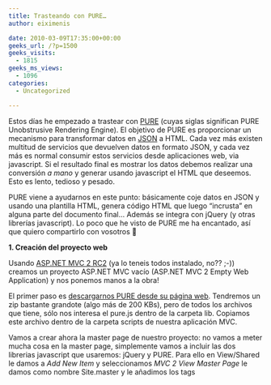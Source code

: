 ```yaml
---
title: Trasteando con PURE…
author: eiximenis

date: 2010-03-09T17:35:00+00:00
geeks_url: /?p=1500
geeks_visits:
  - 1815
geeks_ms_views:
  - 1096
categories:
  - Uncategorized

---
```

Estos días he empezado a trastear con <a target="_blank" href="http://beebole.com/pure/demos/" rel="noopener noreferrer">PURE</a> (cuyas siglas significan PURE Unobstrusive Rendering Engine). El objetivo de PURE es proporcionar un mecanismo para transformar datos en <a target="_blank" href="http://es.wikipedia.org/wiki/JSON" rel="noopener noreferrer">JSON</a> a HTML. Cada vez más existen multitud de servicios que devuelven datos en formato JSON, y cada vez más es normal consumir estos servicios desde aplicaciones web, via javascript. Si el resultado final es mostrar los datos debemos realizar una conversión _a mano_ y generar usando javascript el HTML que deseemos. Esto es lento, tedioso y pesado.

PURE viene a ayudarnos en este punto: básicamente coje datos en JSON y usando una plantilla HTML, genera código HTML que luego &ldquo;incrusta&rdquo; en alguna parte del documento final... Además se integra con jQuery (y otras librerías javascript). Lo poco que he visto de PURE me ha encantado, así que quiero compartirlo con vosotros 🙂

**1. Creación del proyecto web**

Usando <a target="_blank" href="http://www.microsoft.com/downloads/details.aspx?FamilyID=7aba081a-19b9-44c4-a247-3882c8f749e3&displaylang=en" rel="noopener noreferrer">ASP.NET MVC 2 RC2</a> (ya lo teneis todos instalado, no?? ;-)) creamos un proyecto ASP.NET MVC vacío (ASP.NET MVC 2 Empty Web Application) y nos ponemos manos a la obra!

El primer paso es <a target="_blank" href="http://beebole.com/pure/" rel="noopener noreferrer">descargarnos PURE desde su página web</a>. Tendremos un zip bastante grandote (algo más de 200 KBs), pero de todos los archivos que tiene, sólo nos interesa el pure.js dentro de la carpeta lib. Copiamos este archivo dentro de la carpeta scripts de nuestra aplicación MVC.

Vamos a crear ahora la master page de nuestro proyecto: no vamos a meter mucha cosa en la master page, simplemente vamos a incluir las dos librerias javascript que usaremos: jQuery y PURE. Para ello en View/Shared le damos a _Add New Item_ y seleccionamos _MVC 2 View Master Page_ le damos como nombre Site.master y le añadimos los tags <script> necesarios (dentro del head):

<div id="codeSnippetWrapper" style="text-align: left; line-height: 12pt; background-color: #f4f4f4; margin: 20px 0px 10px; width: 97.5%; font-family: 'Courier New', courier, monospace; direction: ltr; max-height: 200px; font-size: 8pt; overflow: auto; cursor: text; border: silver 1px solid; padding: 4px;">
  <pre id="codeSnippet" style="text-align: left; line-height: 12pt; background-color: #f4f4f4; margin: 0em; width: 100%; font-family: 'Courier New', courier, monospace; direction: ltr; color: black; font-size: 8pt; overflow: visible; border-style: none; padding: 0px;">&lt;script src=<span style="color: #006080">"../../Scripts/jquery-1.4.1.js"</span>&gt;&lt;/script&gt;<br />&lt;script src=<span style="color: #006080">"../../Scripts/pure.js"</span>&gt;&lt;/script&gt;</pre>
  
  <p>
    </div> 
    
    <p>
      Ahora vamos a crear un controlador que nos devuelva datos en JSON... Vamos a la carpeta Controllers, le damos a <em>Add Controller </em>y le damos un nombre (en mi caso HomeController). Esto nos creará el archivo HomeController.cs, con la clase <em>HomeController </em>con un método Index.
    </p>
    
    <p>
      Vamos a crear ahora una clase cualquiera con datos que vamos a devolver. En la carpeta Models agregamos la clase TwitterUsers:
    </p>
    
    <div id="codeSnippetWrapper" style="text-align: left; line-height: 12pt; background-color: #f4f4f4; margin: 20px 0px 10px; width: 97.5%; font-family: 'Courier New', courier, monospace; direction: ltr; max-height: 200px; font-size: 8pt; overflow: auto; cursor: text; border: silver 1px solid; padding: 4px;">
      <pre id="codeSnippet" style="text-align: left; line-height: 12pt; background-color: #f4f4f4; margin: 0em; width: 100%; font-family: 'Courier New', courier, monospace; direction: ltr; color: black; font-size: 8pt; overflow: visible; border-style: none; padding: 0px;"><span style="color: #0000ff">public</span> <span style="color: #0000ff">class</span> TwitterUser<br />{<br />    <span style="color: #0000ff">public</span> string Name { get; set; }<br />    <span style="color: #0000ff">public</span> string Twitter { get; set; }<br />}</pre>
      
      <p>
        </div> 
        
        <p>
          Finalmente en el método Index de nuestro HomeController, creamos una Lista de <em>TwitterUser</em>s y la devolvemos:
        </p>
        
        <div id="codeSnippetWrapper" style="text-align: left; line-height: 12pt; background-color: #f4f4f4; margin: 20px 0px 10px; width: 97.5%; font-family: 'Courier New', courier, monospace; direction: ltr; max-height: 200px; font-size: 8pt; overflow: auto; cursor: text; border: silver 1px solid; padding: 4px;">
          <pre id="codeSnippet" style="text-align: left; line-height: 12pt; background-color: #f4f4f4; margin: 0em; width: 100%; font-family: 'Courier New', courier, monospace; direction: ltr; color: black; font-size: 8pt; overflow: visible; border-style: none; padding: 0px;"><span style="color: #0000ff">public</span> ActionResult Index()<br />{<br />    var data = <span style="color: #0000ff">new</span> List&lt;TwitterUser&gt; {<br />        <span style="color: #0000ff">new</span> TwitterUser() { Name=<span style="color: #006080">"Eduard Tom&agrave;s"</span>, Twitter=<span style="color: #006080">"eiximenis"</span>},<br />        <span style="color: #0000ff">new</span> TwitterUser() { Name=<span style="color: #006080">"José Miguel Torres"</span>, Twitter=<span style="color: #006080">"alegrebandolero"</span>},<br />        <span style="color: #0000ff">new</span> TwitterUser() { Name=<span style="color: #006080">"Gisela Torres"</span>, Twitter=<span style="color: #006080">"0GiS0"</span>},<br />        <span style="color: #0000ff">new</span> TwitterUser() { Name=<span style="color: #006080">"David Salgado"</span>, Twitter=<span style="color: #006080">"davidsb"</span>},<br />        <span style="color: #0000ff">new</span> TwitterUser() { Name=<span style="color: #006080">"Toni Recio"</span>, Twitter=<span style="color: #006080">"stormc23"</span>},<br />    };<br />    <span style="color: #0000ff">return</span> Json(data, JsonRequestBehavior.AllowGet);<br />}</pre>
          
          <p>
            </div> 
            
            <p>
              Fíjaos en el uso de Json para devolver los datos en formato JSON y el parámetro JsonRequestBehavior para permitir devolver datos JSON usando GET (<a target="_blank" href="/blogs/jmaguilar/archive/2010/03/03/cambios-en-el-retorno-de-datos-json-con-mvc-2.aspx" rel="noopener noreferrer">ver el post de José M. Aguilar para más información</a>).
            </p>
            
            <p>
              &nbsp;
            </p>
            
            <p>
              &nbsp;
            </p>
            
            <p>
              Si ponemos el proyecto en marcha y dirigimos Firefox a la URL /Home/Index veremos (gracias Firebug!) nuestros datos en JSON:
            </p>
            
            <p>
              <a href="/cfs-file.ashx/__key/CommunityServer.Blogs.Components.WeblogFiles/etomas/image_5F00_0289B019.png"><img height="86" width="244" src="/cfs-file.ashx/__key/CommunityServer.Blogs.Components.WeblogFiles/etomas/image_5F00_thumb_5F00_65FC986B.png" alt="image" border="0" title="image" style="border-bottom: 0px; border-left: 0px; display: inline; border-top: 0px; border-right: 0px" /></a>
            </p>
            
            <p>
              Es fácil mandar datos en JSON usando ASP.NET MVC, eh?? 😉
            </p>
            
            <p>
              <strong>2. Crear una vista para ver los datos</strong>
            </p>
            
            <p>
              Vamos ahora a crear una vista para ver esos datos usando jQuery y PURE. Para ello primero debemos crear una acción en nuestro controlador Home que nos muestre la vista:
            </p>
            
            <div id="codeSnippetWrapper" style="text-align: left; line-height: 12pt; background-color: #f4f4f4; margin: 20px 0px 10px; width: 97.5%; font-family: 'Courier New', courier, monospace; direction: ltr; max-height: 200px; font-size: 8pt; overflow: auto; cursor: text; border: silver 1px solid; padding: 4px;">
              <pre id="codeSnippet" style="text-align: left; line-height: 12pt; background-color: #f4f4f4; margin: 0em; width: 100%; font-family: 'Courier New', courier, monospace; direction: ltr; color: black; font-size: 8pt; overflow: visible; border-style: none; padding: 0px;"><span style="color: #0000ff">public</span> ActionResult List()<br />{<br />    <span style="color: #0000ff">return</span> View();<br />}</pre>
              
              <p>
                </div> 
                
                <p>
                  Una vez hecho añadimos la carpeta Home dentro de Views y creamos una vista (<em>Add View</em>) llamada List.
                </p>
                
                <p>
                  Ahora nos toca añadir el código en la vista para:
                </p>
                
                <ul>
                  <li>
                    Hacer una llamada AJAX a la url /Home/Index para obtener los datos en JSON
                  </li>
                  <li>
                    Usar PURE para mostrarlos
                  </li>
                </ul>
                
                <p>
                  El primer punto es casi trivial gracias a jQuery. Añadimos el siguiente tag <script> justo antes del <h2>:
                </p>
                
                <div id="codeSnippetWrapper" style="text-align: left; line-height: 12pt; background-color: #f4f4f4; margin: 20px 0px 10px; width: 97.5%; font-family: 'Courier New', courier, monospace; direction: ltr; max-height: 200px; font-size: 8pt; overflow: auto; cursor: text; border: silver 1px solid; padding: 4px;">
                  <pre id="codeSnippet" style="text-align: left; line-height: 12pt; background-color: #f4f4f4; margin: 0em; width: 100%; font-family: 'Courier New', courier, monospace; direction: ltr; color: black; font-size: 8pt; overflow: visible; border-style: none; padding: 0px;">&lt;script type=<span style="color: #006080">"text/javascript"</span>&gt;<br />    $(document).ready(<span style="color: #0000ff">function</span>() {<br />        <span style="color: #0000ff">var</span> url=<span style="color: #006080">"&lt;%= Url.Action("</span>Index<span style="color: #006080">", "</span>Home<span style="color: #006080">") %&gt;"</span>;<br />        $.getJSON(url, process);<br />    });<br />    <br />    <span style="color: #0000ff">function</span> process(data)<br />    {<br />        <span style="color: #008000">// Código para procesar el resultado json</span><br />    }<br />&lt;/script&gt; </pre>
                  
                  <p>
                    </div> 
                    
                    <p>
                      El método getJSON de jQuery es quien realiza todo el trabajo: Llama a una url usando AJAX y cuando la llamada devuelve llama a una función de callback (process).
                    </p>
                    
                    <p>
                      &nbsp;
                    </p>
                    
                    <p>
                      Vamos ahora a usar PURE para convertir los datos en JSON a datos en HTML.
                    </p>
                    
                    <p>
                      <strong>3. Usando PURE...</strong>
                    </p>
                    
                    <p>
                      Para usar PURE necesitamos tres cosas:
                    </p>
                    
                    <ol>
                      <li>
                        Unos datos en JSON (ya los tenemos!)
                      </li>
                      <li>
                        Una plantilla HTML
                      </li>
                      <li>
                        Unas reglas de conversión (directivas).
                      </li>
                    </ol>
                    
                    <p>
                      La plantilla HTML es simple y se coloca en la propia página, en el sitio donde queremos que se coloque el HTML generado por pure. En nuestro caso en la vista List:
                    </p>
                    
                    <div id="codeSnippetWrapper" style="text-align: left; line-height: 12pt; background-color: #f4f4f4; margin: 20px 0px 10px; width: 97.5%; font-family: 'Courier New', courier, monospace; direction: ltr; max-height: 200px; font-size: 8pt; overflow: auto; cursor: text; border: silver 1px solid; padding: 4px;">
                      <pre id="codeSnippet" style="text-align: left; line-height: 12pt; background-color: #f4f4f4; margin: 0em; width: 100%; font-family: 'Courier New', courier, monospace; direction: ltr; color: black; font-size: 8pt; overflow: visible; border-style: none; padding: 0px;"><span style="color: #0000ff">&lt;</span><span style="color: #800000">div</span> <span style="color: #ff0000">id</span><span style="color: #0000ff">="puredata"</span><span style="color: #0000ff">&gt;</span><br />    <span style="color: #0000ff">&lt;</span><span style="color: #800000">ul</span><span style="color: #0000ff">&gt;</span><br />        <span style="color: #0000ff">&lt;</span><span style="color: #800000">li</span><span style="color: #0000ff">&gt;&lt;/</span><span style="color: #800000">li</span><span style="color: #0000ff">&gt;</span><br />    <span style="color: #0000ff">&lt;/</span><span style="color: #800000">ul</span><span style="color: #0000ff">&gt;</span><br /><span style="color: #0000ff">&lt;/</span><span style="color: #800000">div</span><span style="color: #0000ff">&gt;</span></pre>
                      
                      <p>
                        </div> 
                        
                        <p>
                          El div <em>puredata</em> es nuestra plantilla, en nuestro caso vamos a generar una lista (ul) de elementos (li) a partir de los datos JSON.
                        </p>
                        
                        <p>
                          Ahora biene lo &ldquo;bueno&rdquo;... las reglas de conversión.
                        </p>
                        
                        <p>
                          En PURE las reglas de conversión (directivas les llaman ellos) se especifican <strong>usando variables javascript</strong> que básicamente tienen este formato:
                        </p>
                        
                        <div id="codeSnippetWrapper" style="text-align: left; line-height: 12pt; background-color: #f4f4f4; margin: 20px 0px 10px; width: 97.5%; font-family: 'Courier New', courier, monospace; direction: ltr; max-height: 200px; font-size: 8pt; overflow: auto; cursor: text; border: silver 1px solid; padding: 4px;">
                          <pre id="codeSnippet" style="text-align: left; line-height: 12pt; background-color: #f4f4f4; margin: 0em; width: 100%; font-family: 'Courier New', courier, monospace; direction: ltr; color: black; font-size: 8pt; overflow: visible; border-style: none; padding: 0px;"><span style="color: #0000ff">var</span> directive={<span style="color: #006080">'selector'</span> : <span style="color: #006080">'valor'</span>};<br /></pre>
                          
                          <p>
                            </div> 
                            
                            <p>
                              Donde <em>selector</em> es un selector (CSS) para seleccionar un elemento <em>dentro</em> de la plantilla y valor es un valor (propiedad) del elemento json. Nuestro caso es un poco más complejo, ya que queremos mostrar <strong>una lista</strong> de valores. En este caso debemos usar la sintaxis extendida de directivas:
                            </p>
                            
                            <div id="codeSnippetWrapper" style="text-align: left; line-height: 12pt; background-color: #f4f4f4; margin: 20px 0px 10px; width: 97.5%; font-family: 'Courier New', courier, monospace; direction: ltr; max-height: 200px; font-size: 8pt; overflow: auto; cursor: text; border: silver 1px solid; padding: 4px;">
                              <pre id="codeSnippet" style="text-align: left; line-height: 12pt; background-color: #f4f4f4; margin: 0em; width: 100%; font-family: 'Courier New', courier, monospace; direction: ltr; color: black; font-size: 8pt; overflow: visible; border-style: none; padding: 0px;"><span style="color: #0000ff">var</span> directive={<br />  <span style="color: #006080">'selector'</span> :  {<br />    <span style="color: #006080">'variable-loop&lt;-coleccion json'</span>: {<br />        directivas-del-loop<br />    }<br />};</pre>
                              
                              <p>
                                </div> 
                                
                                <p>
                                  Escrito así parece un poco lioso, pero veamos un ejemplo de como sería nuestra directiva si lo que queremos es mostrar el nombre de nuestros usuarios de Twitter:
                                </p>
                                
                                <div id="codeSnippetWrapper" style="text-align: left; line-height: 12pt; background-color: #f4f4f4; margin: 20px 0px 10px; width: 97.5%; font-family: 'Courier New', courier, monospace; direction: ltr; max-height: 200px; font-size: 8pt; overflow: auto; cursor: text; border: silver 1px solid; padding: 4px;">
                                  <pre id="codeSnippet" style="text-align: left; line-height: 12pt; background-color: #f4f4f4; margin: 0em; width: 100%; font-family: 'Courier New', courier, monospace; direction: ltr; color: black; font-size: 8pt; overflow: visible; border-style: none; padding: 0px;"><span style="color: #0000ff">var</span> directive = {<br />    <span style="color: #006080">'li'</span> :{<br />        <span style="color: #006080">'user&lt;-'</span>:{<br />            <span style="color: #006080">'.'</span>: <span style="color: #006080">'user.Name'</span><br />        }<br />    }<br />};</pre>
                                  
                                  <p>
                                    </div> 
                                    
                                    <p>
                                      Si diseccionamos por parte la directiva:
                                    </p>
                                    
                                    <ul>
                                      <li>
                                        user<- Significa que vaya iterando <strong>directamente</strong> sobre los elementos de los datos json (nuestro objeto json ya es por sí un array).
                                      </li>
                                      <li>
                                        El operador punto (.) se refiere al propio elemento que se está generando.
                                      </li>
                                    </ul>
                                    
                                    <p>
                                      Así estamos indicando que <strong>por cada elemento</strong> del array json <strong>genere un tag li</strong> y que coloque como <strong>texto</strong> del <strong>propio tag li</strong> el valor de la propiedad <strong>Name </strong>del elemento actual.
                                    </p>
                                    
                                    <p>
                                      Finalmente sólo nos queda realizar la llamada para que PURE realice la generación del HTML... como PURE se integra con jQuery, eso es tan sencillo como:
                                    </p>
                                    
                                    <div id="codeSnippetWrapper" style="text-align: left; line-height: 12pt; background-color: #f4f4f4; margin: 20px 0px 10px; width: 97.5%; font-family: 'Courier New', courier, monospace; direction: ltr; max-height: 200px; font-size: 8pt; overflow: auto; cursor: text; border: silver 1px solid; padding: 4px;">
                                      <pre id="codeSnippet" style="text-align: left; line-height: 12pt; background-color: #f4f4f4; margin: 0em; width: 100%; font-family: 'Courier New', courier, monospace; direction: ltr; color: black; font-size: 8pt; overflow: visible; border-style: none; padding: 0px;">$(<span style="color: #006080">"#puredata"</span>).render(data, directive);</pre>
                                      
                                      <p>
                                        </div> 
                                        
                                        <p>
                                          Con esto le decimos a PURE que use la plantilla dentro del div cuyo id es &ldquo;puredata&rdquo; y que la aplique a los datos indicados con las reglas que le decimos.
                                        </p>
                                        
                                        <p>
                                          Y el resultado es el que esperamos:
                                        </p>
                                        
                                        <p>
                                          <a href="/cfs-file.ashx/__key/CommunityServer.Blogs.Components.WeblogFiles/etomas/image_5F00_5839B696.png"><img height="189" width="244" src="/cfs-file.ashx/__key/CommunityServer.Blogs.Components.WeblogFiles/etomas/image_5F00_thumb_5F00_03BA0F2C.png" alt="image" border="0" title="image" style="border-bottom: 0px; border-left: 0px; display: inline; border-top: 0px; border-right: 0px" /></a>
                                        </p>
                                        
                                        <p>
                                          Que... impresionante, eh??? 🙂
                                        </p>
                                        
                                        <p>
                                          Otra demo... vamos a generar junto con el nombre, el enlace al twitter de cada persona.
                                        </p>
                                        
                                        <p>
                                          Primero modificamos la plantilla para que quede de la siguiente manera:
                                        </p>
                                        
                                        <div id="codeSnippetWrapper" style="text-align: left; line-height: 12pt; background-color: #f4f4f4; margin: 20px 0px 10px; width: 97.5%; font-family: 'Courier New', courier, monospace; direction: ltr; max-height: 200px; font-size: 8pt; overflow: auto; cursor: text; border: silver 1px solid; padding: 4px;">
                                          <pre id="codeSnippet" style="text-align: left; line-height: 12pt; background-color: #f4f4f4; margin: 0em; width: 100%; font-family: 'Courier New', courier, monospace; direction: ltr; color: black; font-size: 8pt; overflow: visible; border-style: none; padding: 0px;"><span style="color: #0000ff">&lt;</span><span style="color: #800000">div</span> <span style="color: #ff0000">id</span><span style="color: #0000ff">="puredata"</span><span style="color: #0000ff">&gt;</span><br />    <span style="color: #0000ff">&lt;</span><span style="color: #800000">ul</span><span style="color: #0000ff">&gt;</span><br />        <span style="color: #0000ff">&lt;</span><span style="color: #800000">li</span><span style="color: #0000ff">&gt;&lt;</span><span style="color: #800000">span</span><span style="color: #0000ff">&gt;&lt;/</span><span style="color: #800000">span</span><span style="color: #0000ff">&gt;</span> <span style="color: #0000ff">&lt;</span><span style="color: #800000">a</span> <span style="color: #ff0000">href</span><span style="color: #0000ff">="http://twitter.com/"</span><span style="color: #0000ff">&gt;</span>Ver su twitter<span style="color: #0000ff">&lt;/</span><span style="color: #800000">a</span><span style="color: #0000ff">&gt;&lt;/</span><span style="color: #800000">li</span><span style="color: #0000ff">&gt;</span><br />    <span style="color: #0000ff">&lt;/</span><span style="color: #800000">ul</span><span style="color: #0000ff">&gt;</span><br /><span style="color: #0000ff">&lt;/</span><span style="color: #800000">div</span><span style="color: #0000ff">&gt;</span></pre>
                                          
                                          <p>
                                            </div> 
                                            
                                            <p>
                                              El tag <span> contendrá el nombre y en el atibuto href del tag <a> vamos a añadir su nombre de usuario de twitter... La directiva que debemos usar es:
                                            </p>
                                            
                                            <div id="codeSnippetWrapper" style="text-align: left; line-height: 12pt; background-color: #f4f4f4; margin: 20px 0px 10px; width: 97.5%; font-family: 'Courier New', courier, monospace; direction: ltr; max-height: 200px; font-size: 8pt; overflow: auto; cursor: text; border: silver 1px solid; padding: 4px;">
                                              <pre id="codeSnippet" style="text-align: left; line-height: 12pt; background-color: #f4f4f4; margin: 0em; width: 100%; font-family: 'Courier New', courier, monospace; direction: ltr; color: black; font-size: 8pt; overflow: visible; border-style: none; padding: 0px;"><span style="color: #0000ff">var</span> directive = {<br />    <span style="color: #006080">'li'</span> :{<br />        <span style="color: #006080">'user&lt;-'</span>:{<br />            <span style="color: #006080">'span'</span>: <span style="color: #006080">'user.Name'</span>,<br />            <span style="color: #006080">'a@href+'</span> :<span style="color: #006080">'user.Twitter'</span><br />        }<br />    }<br />};</pre>
                                              
                                              <p>
                                                </div> 
                                                
                                                <p>
                                                  Con esta directiva le indicamos a PURE que: <strong>Por cada elemento </strong>del array json:
                                                </p>
                                                
                                                <ol>
                                                  <li>
                                                    Coja el tag <span> dentro del <li> y coloque el valor de la propiedad Name del elemento
                                                  </li>
                                                  <li>
                                                    Coja el tag <a> dentro del <li> coja el valor del atributo href y le concatene (el + del final) el valor de la propiedad Twitter del elemento.
                                                  </li>
                                                </ol>
                                                
                                                <p>
                                                  Y este es el resultado:
                                                </p>
                                                
                                                <p>
                                                  <a href="/cfs-file.ashx/__key/CommunityServer.Blogs.Components.WeblogFiles/etomas/image_5F00_345CF10A.png"><img height="189" width="244" src="/cfs-file.ashx/__key/CommunityServer.Blogs.Components.WeblogFiles/etomas/image_5F00_thumb_5F00_33D0727B.png" alt="image" border="0" title="image" style="border-bottom: 0px; border-left: 0px; display: inline; border-top: 0px; border-right: 0px" /></a>
                                                </p>
                                                
                                                <p>
                                                  Impresionante... verdad?
                                                </p>
                                                
                                                <p>
                                                  Espero que el post os haya servido para ver un poco en que consiste PURE y el enorme potencial que atesora...
                                                </p>
                                                
                                                <p>
                                                  <a target="_blank" href="http://cid-6521c259e9b1bec6.skydrive.live.com/self.aspx/BurbujasNet/ZipsPosts/PureDemo.zip" rel="noopener noreferrer">Os dejo el .zip con el proyecto final</a> (en mi skydrive).
                                                </p>
                                                
                                                <p>
                                                  Un saludo!!!!
                                                </p>